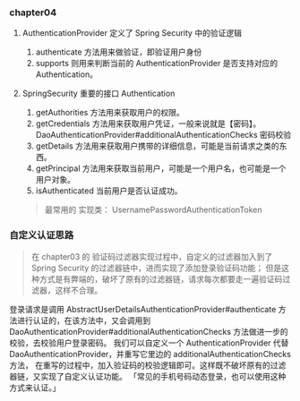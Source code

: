 
### chapter04
1. AuthenticationProvider 定义了 Spring Security 中的验证逻辑
    1. authenticate 方法用来做验证，即验证用户身份
    2. supports 则用来判断当前的 AuthenticationProvider 是否支持对应的 Authentication。

2. SpringSecurity 重要的接口 Authentication
    1. getAuthorities 方法用来获取用户的权限。
    2. getCredentials 方法用来获取用户凭证，一般来说就是【密码】。DaoAuthenticationProvider#additionalAuthenticationChecks 密码校验
    3. getDetails 方法用来获取用户携带的详细信息，可能是当前请求之类的东西。
    4. getPrincipal 方法用来获取当前用户，可能是一个用户名，也可能是一个用户对象。
    5. isAuthenticated 当前用户是否认证成功。

    > 最常用的 实现类： UsernamePasswordAuthenticationToken


### 自定义认证思路
> 在 chapter03 的 验证码过滤器实现过程中，自定义的过滤器加入到了 Spring Security 的过滤器链中，进而实现了添加登录验证码功能；
但是这种方式是有弊端的，破坏了原有的过滤器链，请求每次都要走一遍验证码过滤器，这样不合理。

登录请求是调用 AbstractUserDetailsAuthenticationProvider#authenticate 方法进行认证的，在该方法中，又会调用到
DaoAuthenticationProvider#additionalAuthenticationChecks 方法做进一步的校验，去校验用户登录密码。
我们可以自定义一个 AuthenticationProvider 代替 DaoAuthenticationProvider，并重写它里边的 additionalAuthenticationChecks 方法，
在重写的过程中，加入验证码的校验逻辑即可。这样既不破坏原有的过滤器链，又实现了自定义认证功能。
「常见的手机号码动态登录，也可以使用这种方式来认证。」







